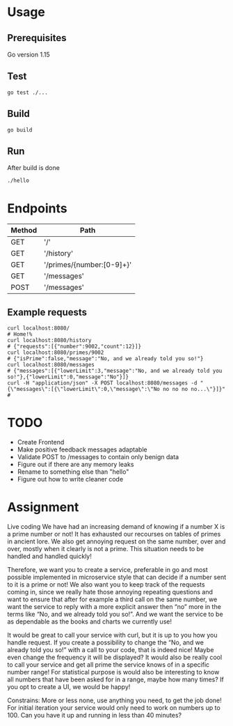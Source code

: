 # Usage
## Prerequisites
Go version 1.15 
## Test
```
go test ./...
```
## Build
```
go build
```
## Run
After build is done
```
./hello
```
# Endpoints
| Method | Path |
| ------ | ---- |
| GET | '/' |
| GET | '/history' |
| GET | '/primes/{number:[0-9]+}' |
| GET | '/messages' |
| POST | '/messages' |

## Example requests
```
curl localhost:8080/
# Home!% 
curl localhost:8080/history
# {"requests":[{"number":9002,"count":12}]}
curl localhost:8080/primes/9002
# {"isPrime":false,"message":"No, and we already told you so!"}
curl localhost:8080/messages
# {"messages":[{"lowerLimit":3,"message":"No, and we already told you so!"},{"lowerLimit":0,"message":"No"}]}
curl -H "application/json" -X POST localhost:8080/messages -d "{\"messages\":[{\"lowerLimit\":0,\"message\":\"No no no no no...\"}]}"
#
```

# TODO
* Create Frontend
* Make positive feedback messages adaptable
* Validate POST to /messages to contain only benign data  
* Figure out if there are any memory leaks
* Rename to something else than "hello"
* Figure out how to write cleaner code

# Assignment
Live coding
We have had an increasing demand of knowing if a number X is a prime number or not! It has exhausted our recourses on tables of primes in ancient lore. We also get annoying request on the same number, over and over, mostly when it clearly is not a prime. This situation needs to be handled and handled quickly!

Therefore, we want you to create a service, preferable in go and most possible implemented in microservice style that can decide if a number sent to it is a prime or not! 
We also want you to keep track of the requests coming in, since we really hate those annoying repeating questions and want to ensure that after for example a third call on the same number, we want the service to reply with a more explicit answer then “no” more in the terms like “No, and we already told you so!”. And we want the service to be as dependable as the books and charts we currently use!


It would be great to call your service with curl, but it is up to you how you handle request.
If you create a possibility to change the “No, and we already told you so!” with a call to your code, that is indeed nice! Maybe even change the frequency it will be displayed?
It would also be really cool to call your service and get all prime the service knows of in a specific number range!
For statistical purpose is would also be interesting to know all numbers that have been asked for in a range, maybe how many times?
If you opt to create a UI, we would be happy!

Constrains:
More or less none, use anything you need, to get the job done!
For initial iteration your service would only need to work on numbers up to 100.
Can you have it up and running in less than 40 minutes?
